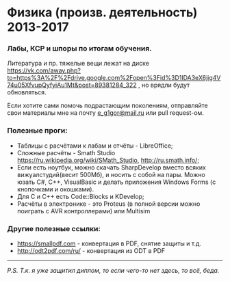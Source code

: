 # Физика (произв. деятельность) 2013-2017
### Лабы, КСР и шпоры по итогам обучения.

Литература и пр. тяжелые вещи лежат на диске
https://vk.com/away.php?to=https%3A%2F%2Fdrive.google.com%2Fopen%3Fid%3D1IDA3eX6jig4V74u05XfvupQyfyiAu1Mt&post=89381284_322 , но врядли будут обновляться.

Если хотите сами помочь подрастающим поколениям, отправляйте свои материалы мне на почту e_g1gor@mail.ru или pull request-ом.

### Полезные проги:

- Таблицы с расчётами к лабам и отчёты - LibreOffice;
- Сложные расчёты - Smath Studio https://ru.wikipedia.org/wiki/SMath_Studio, http://ru.smath.info/;
- Если есть ноутбук, можно скачать SharpDevelop вместо всяких вижуалстудий(весит 500Мб), и носить с собой на пары. Можно юзать С#, C++, VisualBasic и делать приложения Windows Forms (с кнопочками и окошками).
- Для C и C++ есть Code::Blocks и KDevelop;
- Расчёты в электронике - это Proteus (в полной версии можно поиграть с AVR контроллерами) или Multisim

### Другие полезные ссылки:
- https://smallpdf.com - конвертация в PDF, снятие защиты и т.д.
- http://odt2pdf.com/ru/ - конвертация из ODT в PDF

---

*P.S. Т.к. я уже защитил диплом, то если чего-то нет здесь, то всё, беда.*
